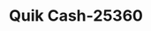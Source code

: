 ---
f_zip-code: 81321
f_state-code: CO
title: Quik Cash-25360
f_phone: 970-564-0700
f_city-only: Cortez
f_address: 641 E Main Street Unit A Cortez
f_location-unique-id: '25360'
slug: quik-cash-25360
updated-on: '2024-05-30T13:46:58.046Z'
created-on: '2024-05-30T13:36:59.803Z'
published-on: '2024-05-30T13:54:32.469Z'
f_city-state: cms/city/cortez-co.md
f_company: cms/company/quik-cash.md
f_state: cms/state/colorado.md
layout: '[payday-loan].html'
tags: payday-loan
---